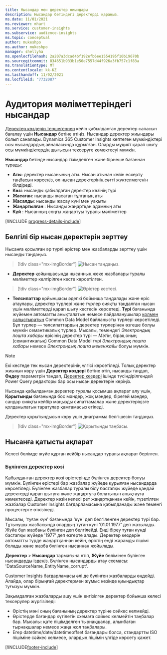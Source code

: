 ```yaml
---
title: Нысандар мен деректер жиындары
description: Нысандар бетіндегі деректерді қараңыз.
ms.date: 11/01/2021
ms.reviewer: mhart
ms.service: customer-insights
ms.subservice: audience-insights
ms.topic: conceptual
author: mukeshpo
ms.author: mukeshpo
manager: shellyha
ms.openlocfilehash: 2a207a3dcad4bf192efb6ee1554195f10b19670b
ms.sourcegitcommit: 834651b933b1e50e7557d44f926a3fb757c1f83a
ms.translationtype: MT
ms.contentlocale: kk-KZ
ms.lasthandoff: 11/02/2021
ms.locfileid: "7732087"
---
```

# <a name="entities-in-audience-insights"></a>Аудитория мәліметтеріндегі нысандар

[Деректер көздерін теңшегеннен](data-sources.md) кейін қабылданған деректер сапасын бағалау үшін **Нысандар** бетіне өтіңіз. Нысандар деректер жиындары болып саналады. Dynamics 365 Customer Insights көптеген мүмкіндіктері осы нысандардың айналасында құрылған. Оларды мұқият қарап шығу осы мүмкіндіктердің шығысын тексеруге көмектесуі мүмкін.

**Нысандар** бетінде нысандар тізімделген және бірнеше бағаннан тұрады:

- **Аты**: деректер нысанының аты. Нысан атынан кейін ескерту таңбасын көрсеңіз, ол нысан деректерінің сәтті жүктелмегенін білдіреді.
- **Көзі**: нысанды қабылдаған деректер көзінің түрі
- **Жасаған**: нысанды жасаған тұлғаның аты
- **Жасалды**: нысанды жасау күні мен уақыты
- **Жаңартылған** : Нысанды жаңартқан адамның аты
- **Күй** : Нысанның соңғы жаңартуы туралы мәліметтер

[!INCLUDE [progress-details-include](../includes/progress-details-pane.md)]

## <a name="explore-a-specific-entitys-data"></a>Белгілі бір нысан деректерін зерттеу

Нысанға қосылған әр түрлі өрістер мен жазбаларды зерттеу үшін нысанды таңдаңыз.

> [!div class="mx-imgBorder"]
> ![Нысан таңдаңыз.](media/data-manager-entities-data.png "Нысан таңдау")

- **Деректер** қойыншасында нысанның жеке жазбалары туралы мәліметтер келтірілген кесте көрсетілген.

> [!div class="mx-imgBorder"]
> ![Өрістер кестесі.](media/data-manager-entities-fields.PNG "Өрістер кестесі")

- **Төлсипаттар** қойыншасы әдепкі бойынша таңдалады және өріс атаулары, деректер түрлері және түрлер сияқты таңдалған нысан үшін мәліметтерді қарап шығу кестесін көрсетеді. **Түрі** бағанында жүйемен автоматты анықталатын немесе пайдаланушылар [қолмен салыстыратын](map-entities.md) Common Data Model байланысты түрлері көрсетіледі. Бұл түрлер — төлсипаттардың деректер түрлерінен өзгеше болуы мүмкін семантикалық түрлер. Мысалы, төмендегі *Электрондық пошта хабары* өрісінің деректер түрі — *Мәтін*, бірақ оның (семантикалық) Common Data Model түрі *Электрондық пошта хабары* немесе *Электрондық пошта мекенжайы* болуы мүмкін.

> [!NOTE]
> Екі кестеде тек нысан деректерінің үлгісі көрсетіледі. Толық деректер жиынын көру үшін **Деректер көздері** бетіне өтіп, нысанды таңдап, **Өңдеу** параметрін таңдап, [Деректер көздері](data-sources.md) ішінде түсіндірілгендей Power Query редакторы бар осы нысан деректерін көріңіз.

Нысанда қабылданған деректер туралы қосымша ақпарат алу үшін, **Қорытынды** бағанында бос мәндер, жоқ мәндер, бірегей мәндер, сандар сияқты кейбір маңызды сипаттамалар және деректеріңізге қолданылатын таратулар қамтамасыз етіледі.

Деректер қорытындысын көру үшін диаграмма белгішесін таңдаңыз.

> [!div class="mx-imgBorder"]
> ![Қорытынды таңбасы.](media/data-manager-entities-summary.png "Деректер қорытындысы кестесі")

## <a name="entity-specific-information"></a>Нысанға қатысты ақпарат

Келесі бөлімде жүйе құрған кейбір нысандар туралы ақпарат берілген.

### <a name="corrupted-data-sources"></a>Бүлінген деректер көзі

Қабылданған деректер көзі өрістерінде бүлінген деректер болуы мүмкін. Бүлінген өрістері бар жазбалар жүйеде құрылған нысандарда көрсетіледі. Бүлінген жазбалар туралы білу бастапқы жүйеде қандай деректерді қарап шығуға және жаңартуға болатынын анықтауға көмектеседі. Деректер көзін келесі рет жаңартқаннан кейін, түзетілген жазбалар Customer Insights бағдарламасына қабылданады және төменгі процестерге өткізіледі. 

Мысалы, 'туған күн' бағанында 'күн' деп белгіленген деректер түрі бар. Тұтынушы жазбасында олардың туған күні '01.01.1977' деп жазылады. Жүйе бұл жазбаны бүлінген деп белгілейді. Енді біреу туған күнді бастапқы жүйеде '1977' деп өзгерте алады. Деректер көздерін автоматты түрде жаңартқаннан кейін, өрістің енді жарамды пішімі болады және жазба бүлінген нысаннан жойылады. 

**Деректер** > **Нысандар** тармағына өтіп, **Жүйе** бөлімінен бүлінген нысандарды іздеңіз. Бүлінген нысандарды атау схемасы: 'DataSourceName_EntityName_corrupt'.

Customer Insights бағдарламасы әлі де бүлінген жазбаларды өңдейді. Алайда, олар бірыңғай деректермен жұмыс кезінде қиындықтар туғызуы мүмкін.

Зақымдалған жазбаларды ашу үшін енгізілген деректер бойынша келесі тексерулер жүргізіледі: 

- Өрістің мәні оның бағанының деректер түріне сәйкес келмейді.
- Өрістерде бағандар күтілетін схемаға сәйкес келмейтін таңбалар бар. Мысалы: қате пішімделген тырнақшалар, алынбаған тырнақшалар немесе жаңа жол таңбалары.
- Егер datetime/date/datetimeoffset бағандары болса, стандартты ISO пішіміне сәйкес келмесе, олардың пішімін үлгіде көрсету қажет.



[!INCLUDE[footer-include](../includes/footer-banner.md)]
